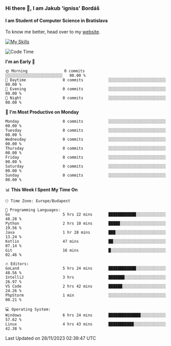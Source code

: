 ### Hi there 👋, I am Jakub 'igniss' Bordáš

#### I am Student of Computer Science in Bratislava
To know me better, head over to my [website](https://bordas.sk).

[![My Skills](https://skillicons.dev/icons?i=js,html,css,figma,svelte,java,kotlin,python,postgresql,typescript,nest,nodejs)](https://bordas.sk)


<!--START_SECTION:waka-->
![Code Time](http://img.shields.io/badge/Code%20Time-1%2C285%20hrs%2040%20mins-blue)

**I'm an Early 🐤** 

```text
🌞 Morning                0 commits           ░░░░░░░░░░░░░░░░░░░░░░░░░   00.00 % 
🌆 Daytime                0 commits           ░░░░░░░░░░░░░░░░░░░░░░░░░   00.00 % 
🌃 Evening                0 commits           ░░░░░░░░░░░░░░░░░░░░░░░░░   00.00 % 
🌙 Night                  0 commits           ░░░░░░░░░░░░░░░░░░░░░░░░░   00.00 % 
```
📅 **I'm Most Productive on Monday** 

```text
Monday                   0 commits           ░░░░░░░░░░░░░░░░░░░░░░░░░   00.00 % 
Tuesday                  0 commits           ░░░░░░░░░░░░░░░░░░░░░░░░░   00.00 % 
Wednesday                0 commits           ░░░░░░░░░░░░░░░░░░░░░░░░░   00.00 % 
Thursday                 0 commits           ░░░░░░░░░░░░░░░░░░░░░░░░░   00.00 % 
Friday                   0 commits           ░░░░░░░░░░░░░░░░░░░░░░░░░   00.00 % 
Saturday                 0 commits           ░░░░░░░░░░░░░░░░░░░░░░░░░   00.00 % 
Sunday                   0 commits           ░░░░░░░░░░░░░░░░░░░░░░░░░   00.00 % 
```


📊 **This Week I Spent My Time On** 

```text
🕑︎ Time Zone: Europe/Budapest

💬 Programming Languages: 
Go                       5 hrs 22 mins       ████████████░░░░░░░░░░░░░   48.28 % 
Python                   2 hrs 10 mins       █████░░░░░░░░░░░░░░░░░░░░   19.56 % 
Java                     1 hr 28 mins        ███░░░░░░░░░░░░░░░░░░░░░░   13.24 % 
Kotlin                   47 mins             ██░░░░░░░░░░░░░░░░░░░░░░░   07.14 % 
Git                      16 mins             █░░░░░░░░░░░░░░░░░░░░░░░░   02.46 % 

🔥 Editors: 
GoLand                   5 hrs 24 mins       ████████████░░░░░░░░░░░░░   48.56 % 
IntelliJ                 3 hrs               ███████░░░░░░░░░░░░░░░░░░   26.97 % 
VS Code                  2 hrs 42 mins       ██████░░░░░░░░░░░░░░░░░░░   24.26 % 
PhpStorm                 1 min               ░░░░░░░░░░░░░░░░░░░░░░░░░   00.21 % 

💻 Operating System: 
Windows                  6 hrs 24 mins       ██████████████░░░░░░░░░░░   57.62 % 
Linux                    4 hrs 43 mins       ███████████░░░░░░░░░░░░░░   42.38 % 
```


 Last Updated on 28/11/2023 02:39:47 UTC
<!--END_SECTION:waka-->
